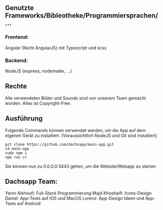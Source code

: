 ## Genutzte Frameworks/Bibleotheke/Programmiersprachen/...

### Frontend:

Angular (Nicht AngularJS) mit Typescript und scss

### Backend:

NodeJS (express, nodemailer, ...)

## Rechte

Alle verwendeten Bilder und Sounds sind von unserem Team gemacht worden. Alles ist Copyright-Free.

## Ausführung

Folgende Commands können verwendet werden, um die App auf dem eigenen Gerät zu installiert.
(Voraussichtlich NodeJS und Git sind installiert)

```
git clone https://github.com/dachsapp/main-app.git
cd main-app
sudo npm i
npm run cr
```

Sie können nun zu 0.0.0.0:3443 gehen, um die Website/Webapp zu starten

## Dachsapp Team:

Yanni Alshoufi: Full-Stack Programmierung
Majd Khoshaifi: Icons-Design
Daniel: App-Tests auf IOS und MacOS
Lorenz: App-Design Ideen und App-Tests auf Android
